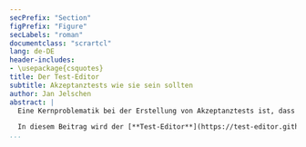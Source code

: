 ```yaml
---
secPrefix: "Section"
figPrefix: "Figure"
secLabels: "roman"
documentclass: "scrartcl"
lang: de-DE
header-includes:
- \usepackage{csquotes}
title: Der Test-Editor
subtitle: Akzeptanztests wie sie sein sollten
author: Jan Jelschen
abstract: |
  Eine Kernproblematik bei der Erstellung von Akzeptanztests ist, dass zur Formulierung Fachwissen nötig ist, über das in der Regel nur die Anwender verfügen, die Automatisierung aber nur von Software-Entwicklern mit den nötigen Programmierkenntnissen durchgeführt werden kann. Die Qualitätssicherung wird dadurch fehleranfällig und bremst den Entwicklungsprozess insgesamt aus, weil ganz oder teilweise auf manuelles Testen gesetzt wird. Im schlimmsten Fall erfolgt die Abnahme ganz ohne Akzeptanztests.

  In diesem Beitrag wird der [**Test-Editor**](https://test-editor.github.io/) vorgestellt, der Fachanwender in die Lage versetzt, Akzeptanztests selbst zu automatisieren. Der Test-Editor präsentiert sich dem Benutzer als leicht zugängliche Web-Anwendung, in der eine der natürlichen Sprache nahe, und im Vokabular der Fachdomäne verankerten Testsprache dazu dient, für den Fachanwender verständliche und gleichzeitig automatisch ausführbare Tests zu beschreiben. Derzeit wird der Test-Editor bereits erfolgreich bei einem großen deutschen Versicherer und Finanzdienstleister eingesetzt, und wird als Open-Source-Projekt aktiv weiterentwickelt.
...
```

